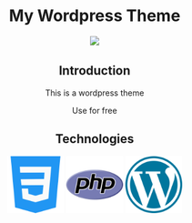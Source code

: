 <h1 align="center"> My Wordpress Theme </h1>
<p align="center">
<img src="https://user-images.githubusercontent.com/113167691/200876355-09746606-5488-4867-92ee-3ccaffbf211a.png">
<p>
<h2 align="center"> Introduction </h2>
<p align="center"> This is a wordpress theme <p>
<p align="center"> Use for free <p>

<h2 align="center">Technologies </h2>
<p align="center"><img width="100px" height="auto" src="img/css.png"> <img width="100px" height="auto" src="img/php.png">  <img width="100px" height="auto" src="img/wordpress.png"></p>
